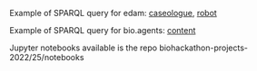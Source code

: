 Example of SPARQL query for edam: [caseologue](https://github.com/edamontology/caseologue/tree/main/caseologue/queries), [robot](https://github.com/edamontology/caseologue/tree/main/robot)

Example of SPARQL query for bio.agents: [content](https://github.com/bio-agents/content/blob/master/doc/bioschemas.md)

Jupyter notebooks available is the repo biohackathon-projects-2022/25/notebooks

